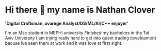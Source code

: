 # Hi there 👋 my name is Nathan Clover

**'Digital Craftsman, avarege Analyst/DS/ML/AI/C++ enjoyer'** 


I'm an Msc student in MEPHI university
Finished my bachelors in the Tel Aviv University
I am trying really hard to get into quant trading development bacuse Ive seen them at work and it was love at first sight.

<!--
**NateAdventures/NateAdventures** is a ✨ _special_ ✨ repository because its `README.md` (this file) appears on your GitHub profile.

Here are some ideas to get you started:

- 🔭 I’m currently working on ...
- 🌱 I’m currently learning ...
- 👯 I’m looking to collaborate on ...
- 🤔 I’m looking for help with ...
- 💬 Ask me about ...
- 📫 How to reach me: ...
- 😄 Pronouns: ...
- ⚡ Fun fact: ...
-->
